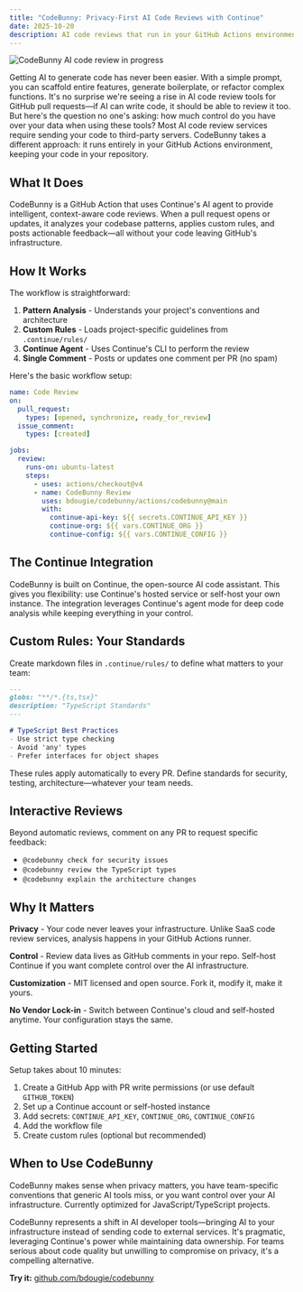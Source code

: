```yaml
---
title: "CodeBunny: Privacy-First AI Code Reviews with Continue"
date: 2025-10-20
description: AI code reviews that run in your GitHub Actions environment, keeping your code in your repository. Built on Continue for flexible, privacy-focused code analysis.
---
```


![CodeBunny AI code review in progress](https://res.cloudinary.com/bdougie/image/upload/v1761006218/blog/codebun_idkj3a.png)

Getting AI to generate code has never been easier. With a simple prompt, you can scaffold entire features, generate boilerplate, or refactor complex functions. It's no surprise we're seeing a rise in AI code review tools for GitHub pull requests—if AI can write code, it should be able to review it too. But here's the question no one's asking: how much control do you have over your data when using these tools? Most AI code review services require sending your code to third-party servers. CodeBunny takes a different approach: it runs entirely in your GitHub Actions environment, keeping your code in your repository.

## What It Does

CodeBunny is a GitHub Action that uses Continue's AI agent to provide intelligent, context-aware code reviews. When a pull request opens or updates, it analyzes your codebase patterns, applies custom rules, and posts actionable feedback—all without your code leaving GitHub's infrastructure.

## How It Works

The workflow is straightforward:

1. **Pattern Analysis** - Understands your project's conventions and architecture
2. **Custom Rules** - Loads project-specific guidelines from `.continue/rules/`
3. **Continue Agent** - Uses Continue's CLI to perform the review
4. **Single Comment** - Posts or updates one comment per PR (no spam)

Here's the basic workflow setup:

```yaml
name: Code Review
on:
  pull_request:
    types: [opened, synchronize, ready_for_review]
  issue_comment:
    types: [created]

jobs:
  review:
    runs-on: ubuntu-latest
    steps:
      - uses: actions/checkout@v4
      - name: CodeBunny Review
        uses: bdougie/codebunny/actions/codebunny@main
        with:
          continue-api-key: ${{ secrets.CONTINUE_API_KEY }}
          continue-org: ${{ vars.CONTINUE_ORG }}
          continue-config: ${{ vars.CONTINUE_CONFIG }}
```

## The Continue Integration

CodeBunny is built on Continue, the open-source AI code assistant. This gives you flexibility: use Continue's hosted service or self-host your own instance. The integration leverages Continue's agent mode for deep code analysis while keeping everything in your control.

## Custom Rules: Your Standards

Create markdown files in `.continue/rules/` to define what matters to your team:

```markdown
---
globs: "**/*.{ts,tsx}"
description: "TypeScript Standards"
---

# TypeScript Best Practices
- Use strict type checking
- Avoid 'any' types
- Prefer interfaces for object shapes
```

These rules apply automatically to every PR. Define standards for security, testing, architecture—whatever your team needs.

## Interactive Reviews

Beyond automatic reviews, comment on any PR to request specific feedback:

- `@codebunny check for security issues`
- `@codebunny review the TypeScript types`
- `@codebunny explain the architecture changes`

## Why It Matters

**Privacy** - Your code never leaves your infrastructure. Unlike SaaS code review services, analysis happens in your GitHub Actions runner.

**Control** - Review data lives as GitHub comments in your repo. Self-host Continue if you want complete control over the AI infrastructure.

**Customization** - MIT licensed and open source. Fork it, modify it, make it yours.

**No Vendor Lock-in** - Switch between Continue's cloud and self-hosted anytime. Your configuration stays the same.

## Getting Started

Setup takes about 10 minutes:

1. Create a GitHub App with PR write permissions (or use default `GITHUB_TOKEN`)
2. Set up a Continue account or self-hosted instance
3. Add secrets: `CONTINUE_API_KEY`, `CONTINUE_ORG`, `CONTINUE_CONFIG`
4. Add the workflow file
5. Create custom rules (optional but recommended)

## When to Use CodeBunny

CodeBunny makes sense when privacy matters, you have team-specific conventions that generic AI tools miss, or you want control over your AI infrastructure. Currently optimized for JavaScript/TypeScript projects.

CodeBunny represents a shift in AI developer tools—bringing AI to your infrastructure instead of sending code to external services. It's pragmatic, leveraging Continue's power while maintaining data ownership. For teams serious about code quality but unwilling to compromise on privacy, it's a compelling alternative.

**Try it:** [github.com/bdougie/codebunny](https://github.com/bdougie/codebunny)
